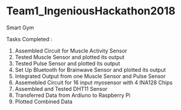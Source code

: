 # Team1_IngeniousHackathon2018
Smart Gym

Tasks Completed :

1. Assembled Circuit for Muscle Activity Sensor 
2. Tested Muscle Sensor and plotted its output
3. Tested Pulse Sensor and plotted its output
4. Set Up Bluetooth for Brainwave Sensor and plotted its output
5. Integrated Output from one Muscle Sensor and Pulse Sensor
6. Assemebled Circuit for 16 input myosensor with 4 INA128 Chips
7. Assembled and Tested DHT11 Sensor
8. Transferred Data from Ardiuno to Raspberry Pi
9. Plotted Combined Data

